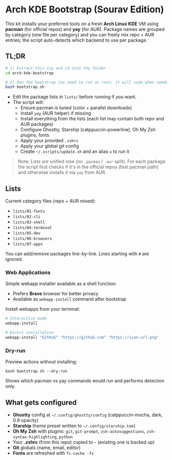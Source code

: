 # Arch KDE Bootstrap (Sourav Edition)

This kit installs your preferred tools on a fresh **Arch Linux KDE** VM using **pacman** (for official repos) and **yay** (for AUR). Package names are grouped by category (one file per category) and you can freely mix repo + AUR entries; the script auto-detects which backend to use per package.

## TL;DR
```bash
# 1) Extract this zip and cd into the folder
cd arch-kde-bootstrap

# 2) Run the bootstrap (no need to run as root; it will sudo when needed)
bash bootstrap.sh
```

- Edit the package lists in `lists/` before running if you want.
- The script will:
  - Ensure pacman is tuned (color + parallel downloads)
  - Install `yay` (AUR helper) if missing
  - Install everything from the lists (each list may contain both repo and AUR packages)
  - Configure Ghostty, Starship (catppuccin-powerline), Oh My Zsh plugins, fonts
  - Apply your provided `.zshrc`
  - Apply your global git config
  - Create `~/.scripts/update.sh` and an alias `u` to run it

> Note: Lists are unified now (no `.pacman` / `.aur` split). For each package the script first checks if it's in the official repos (fast pacman path) and otherwise installs it via `yay` from AUR.

## Lists
Current category files (repo + AUR mixed):
- `lists/01-fonts`
- `lists/02-cli`
- `lists/03-shell`
- `lists/04-terminal`
- `lists/05-dev`
- `lists/06-browsers`
- `lists/07-apps`

You can add/remove packages line-by-line. Lines starting with `#` are ignored.

### Web Applications
Simple webapp installer available as a shell function:
- Prefers **Brave** browser for better privacy
- Available as `webapp-install` command after bootstrap

Install webapps from your terminal:
```bash
# Interactive mode
webapp-install

# Direct installation
webapp-install "GitHub" "https://github.com" "https://icon-url.png"
```

### Dry-run
Preview actions without installing:
```
bash bootstrap.sh --dry-run
```
Shows which pacman vs yay commands would run and performs detection only.

## What gets configured
- **Ghostty** config at `~/.config/ghostty/config` (catppuccin-mocha, dark, 0.9 opacity)
- **Starship** theme preset written to `~/.config/starship.toml`
- **Oh My Zsh** with plugins: `git`, `git-prompt`, `zsh-autosuggestions`, `zsh-syntax-highlighting`, `python`
- Your **.zshrc** (from this repo) copied to `~` (existing one is backed up)
- **Git** globals (name, email, editor)
- **Fonts** are refreshed with `fc-cache -fv`
